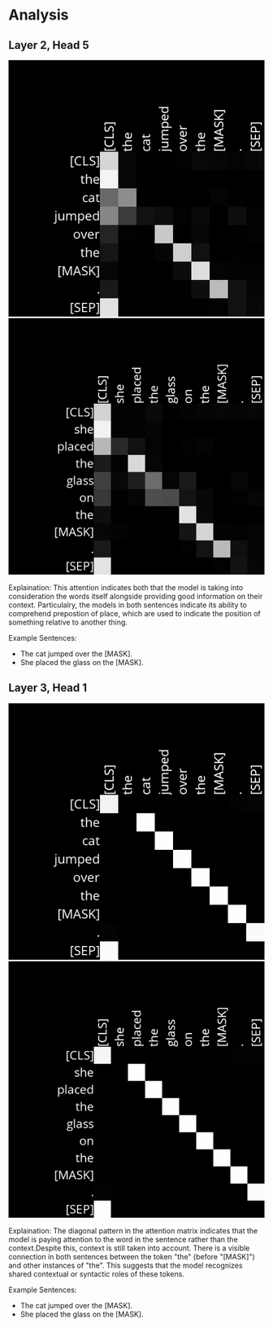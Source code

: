 # Analysis

## Layer 2, Head 5
![The cat jumped over the [MASK].](image-3.png)
![he placed the glass on the [MASK].](image.png)

Explaination:
This attention indicates both that the model is taking into consideration the words itself alongside providing good information on their context. Particulalry, the models in both sentences indicate its ability to comprehend prepostion of place, which are used to indicate the position of something relative to another thing. 

Example Sentences:
- The cat jumped over the [MASK].
- She placed the glass on the [MASK].

## Layer 3, Head 1
![The cat jumped over the [MASK].](image-2.png)
![She placed the glass on the [MASK].](image-1.png)

Explaination:
The diagonal pattern in the attention matrix indicates that the model is paying attention to the word in the sentence rather than the context.Despite this, context is still taken into account. There is a visible connection in both sentences between the token "the" (before "[MASK]") and other instances of "the". This suggests that the model recognizes shared contextual or syntactic roles of these tokens. 

Example Sentences:
- The cat jumped over the [MASK].
- She placed the glass on the [MASK].


